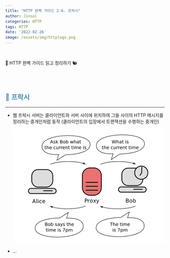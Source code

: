 ```yaml
---
title: "HTTP 완벽 가이드 2-6. 프락시"
author: Jinsol
categories: HTTP
tags: HTTP
date: '2022-02-26'
image: /assets/img/httplogo.png
---
```


<br>

📘 HTTP 완벽 가이드 읽고 정리하기 🐿︎

<br>
<br>

## <span style="color:#488FB1">**🤔 프락시**</span>
<hr>

- 웹 프락시 서버는 클라이언트와 서버 사이에 위치하여 그들 사이의 HTTP 메시지를 정리하는 중개인처럼 동작 (클라이언트의 입장에서 트랜잭션을 수행하는 중개인)

    ![](/assets/img/proxy.png)

- ...